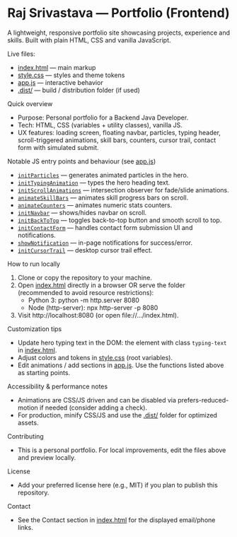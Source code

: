# Raj Srivastava — Portfolio (Frontend)

A lightweight, responsive portfolio site showcasing projects, experience and skills. Built with plain HTML, CSS and vanilla JavaScript.

Live files:
- [index.html](index.html) — main markup
- [style.css](style.css) — styles and theme tokens
- [app.js](app.js) — interactive behavior
- [.dist/](./.dist/) — build / distribution folder (if used)

Quick overview
- Purpose: Personal portfolio for a Backend Java Developer.
- Tech: HTML, CSS (variables + utility classes), vanilla JS.
- UX features: loading screen, floating navbar, particles, typing header, scroll-triggered animations, skill bars, counters, cursor trail, contact form with simulated submit.

Notable JS entry points and behaviour (see [app.js](app.js))
- [`initParticles`](app.js) — generates animated particles in the hero.
- [`initTypingAnimation`](app.js) — types the hero heading text.
- [`initScrollAnimations`](app.js) — intersection observer for fade/slide animations.
- [`animateSkillBars`](app.js) — animates skill progress bars on scroll.
- [`animateCounters`](app.js) — animates numeric stats counters.
- [`initNavbar`](app.js) — shows/hides navbar on scroll.
- [`initBackToTop`](app.js) — toggles back-to-top button and smooth scroll to top.
- [`initContactForm`](app.js) — handles contact form submission UI and notifications.
- [`showNotification`](app.js) — in-page notifications for success/error.
- [`initCursorTrail`](app.js) — desktop cursor trail effect.

How to run locally
1. Clone or copy the repository to your machine.
2. Open [index.html](index.html) directly in a browser OR serve the folder (recommended to avoid resource restrictions):
   - Python 3: python -m http.server 8080
   - Node (http-server): npx http-server -p 8080
3. Visit http://localhost:8080 (or open file://.../index.html).

Customization tips
- Update hero typing text in the DOM: the element with class `typing-text` in [index.html](index.html).
- Adjust colors and tokens in [style.css](style.css) (root variables).
- Edit animations / add sections in [app.js](app.js). Use the functions listed above as starting points.

Accessibility & performance notes
- Animations are CSS/JS driven and can be disabled via prefers-reduced-motion if needed (consider adding a check).
- For production, minify CSS/JS and use the [.dist/](./.dist/) folder for optimized assets.

Contributing
- This is a personal portfolio. For local improvements, edit the files above and preview locally.

License
- Add your preferred license here (e.g., MIT) if you plan to publish this repository.

Contact
- See the Contact section in [index.html](index.html) for the displayed email/phone links.
